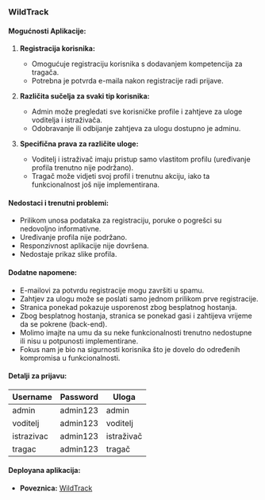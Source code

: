 ### WildTrack


#### Mogućnosti Aplikacije:

1. **Registracija korisnika:**
    - Omogućuje registraciju korisnika s dodavanjem kompetencija za tragača.
    - Potrebna je potvrda e-maila nakon registracije radi prijave.

2. **Različita sučelja za svaki tip korisnika:**
    - Admin može pregledati sve korisničke profile i zahtjeve za uloge voditelja i istraživača.
    - Odobravanje ili odbijanje zahtjeva za ulogu dostupno je adminu.

3. **Specifična prava za različite uloge:**
    - Voditelj i istraživač imaju pristup samo vlastitom profilu (uređivanje profila trenutno nije podržano).
    - Tragač može vidjeti svoj profil i trenutnu akciju, iako ta funkcionalnost još nije implementirana.

#### Nedostaci i trenutni problemi:

- Prilikom unosa podataka za registraciju, poruke o pogrešci su nedovoljno informativne.
- Uređivanje profila nije podržano.
- Responzivnost aplikacije nije dovršena.
- Nedostaje prikaz slike profila.

#### Dodatne napomene:

- E-mailovi za potvrdu registracije mogu završiti u spamu.
- Zahtjev za ulogu može se poslati samo jednom prilikom prve registracije.
- Stranica ponekad pokazuje usporenost zbog besplatnog hostanja.
- Zbog besplatnog hostanja, stranica se ponekad gasi i zahtijeva vrijeme da se pokrene (back-end).
- Molimo imajte na umu da su neke funkcionalnosti trenutno nedostupne ili nisu u potpunosti implementirane.
- Fokus nam je bio na sigurnosti korisnika što je dovelo do određenih kompromisa u funkcionalnosti.

#### Detalji za prijavu:

| Username | Password  | Uloga       |
|----------|-----------|-------------|
| admin    | admin123  | admin       |
| voditelj | admin123  | voditelj    |
| istrazivac| admin123 | istraživač  |
| tragac   | admin123  | tragač      |

#### Deployana aplikacija:
- **Poveznica:** [WildTrack](https://wildtrack-frontend-2.onrender.com/)


